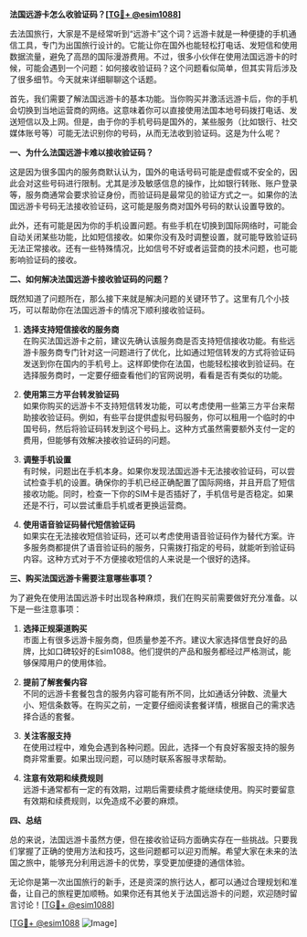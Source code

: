**法国远游卡怎么收验证码？[[TG💪+ @esim1088](https://t.me/s/esim1088)]**

去法国旅行，大家是不是经常听到“远游卡”这个词？远游卡就是一种便捷的手机通信工具，专门为出国旅行设计的。它能让你在国外也能轻松打电话、发短信和使用数据流量，避免了高昂的国际漫游费用。不过，很多小伙伴在使用法国远游卡的时候，可能会遇到一个问题：如何接收验证码？这个问题看似简单，但其实背后涉及了很多细节。今天就来详细聊聊这个话题。

首先，我们需要了解法国远游卡的基本功能。当你购买并激活远游卡后，你的手机会切换到当地运营商的网络。这意味着你可以直接使用法国本地号码拨打电话、发送短信以及上网。但是，由于你的手机号码是国外的，某些服务（比如银行、社交媒体账号等）可能无法识别你的号码，从而无法收到验证码。这是为什么呢？

**一、为什么法国远游卡难以接收验证码？**

这是因为很多国内的服务商默认认为，国外的电话号码可能是虚假或不安全的，因此会对这些号码进行限制。尤其是涉及敏感信息的操作，比如银行转账、账户登录等，服务商通常会要求验证身份，而验证码是最常见的验证方式之一。如果你的法国远游卡号码无法接收验证码，这可能是服务商对国外号码的默认设置导致的。

此外，还有可能是因为你的手机设置问题。有些手机在切换到国际网络时，可能会自动关闭某些功能，比如短信接收。如果你没有及时调整设置，就可能导致验证码无法正常接收。还有一些特殊情况，比如信号不好或者运营商的技术问题，也可能影响验证码的接收。

**二、如何解决法国远游卡接收验证码的问题？**

既然知道了问题所在，那么接下来就是解决问题的关键环节了。这里有几个小技巧，可以帮助你在法国远游卡的情况下顺利接收验证码。

1. **选择支持短信接收的服务商**  
   在购买法国远游卡之前，建议先确认该服务商是否支持短信接收功能。有些远游卡服务商专门针对这一问题进行了优化，比如通过短信转发的方式将验证码发送到你在国内的手机号上。这样即使你在法国，也能轻松接收到验证码。在选择服务商时，一定要仔细查看他们的官网说明，看看是否有类似的功能。

2. **使用第三方平台转发验证码**  
   如果你购买的远游卡不支持短信转发功能，可以考虑使用一些第三方平台来帮助接收验证码。例如，有些平台提供虚拟号码服务，你可以租用一个临时的中国号码，然后将验证码转发到这个号码上。这种方式虽然需要额外支付一定的费用，但能够有效解决接收验证码的问题。

3. **调整手机设置**  
   有时候，问题出在手机本身。如果你发现法国远游卡无法接收验证码，可以尝试检查手机的设置。确保你的手机已经正确配置了国际网络，并且开启了短信接收功能。同时，检查一下你的SIM卡是否插好了，手机信号是否稳定。如果还是不行，可以尝试重启手机或者更换运营商。

4. **使用语音验证码替代短信验证码**  
   如果实在无法接收短信验证码，还可以考虑使用语音验证码作为替代方案。许多服务商都提供了语音验证码的服务，只需拨打指定的号码，就能听到验证码内容。这种方式对于不方便接收短信的人来说是一个很好的选择。

**三、购买法国远游卡需要注意哪些事项？**

为了避免在使用法国远游卡时出现各种麻烦，我们在购买前需要做好充分准备。以下是一些注意事项：

1. **选择正规渠道购买**  
   市面上有很多远游卡服务商，但质量参差不齐。建议大家选择信誉良好的品牌，比如口碑较好的Esim1088。他们提供的产品和服务都经过严格测试，能够保障用户的使用体验。

2. **提前了解套餐内容**  
   不同的远游卡套餐包含的服务内容可能有所不同，比如通话分钟数、流量大小、短信条数等。在购买之前，一定要仔细阅读套餐详情，根据自己的需求选择合适的套餐。

3. **关注客服支持**  
   在使用过程中，难免会遇到各种问题。因此，选择一个有良好客服支持的服务商非常重要。如果出现问题，可以随时联系客服寻求帮助。

4. **注意有效期和续费规则**  
   远游卡通常都有一定的有效期，过期后需要续费才能继续使用。购买时要留意有效期和续费规则，以免造成不必要的麻烦。

**四、总结**

总的来说，法国远游卡虽然方便，但在接收验证码方面确实存在一些挑战。只要我们掌握了正确的使用方法和技巧，这些问题都可以迎刃而解。希望大家在未来的法国之旅中，能够充分利用远游卡的优势，享受更加便捷的通信体验。

无论你是第一次出国旅行的新手，还是资深的旅行达人，都可以通过合理规划和准备，让自己的旅程更加顺畅。如果你还有其他关于法国远游卡的问题，欢迎随时留言讨论！[[TG💪+ @esim1088](https://t.me/s/esim1088)]  

[[TG💪+ @esim1088](https://t.me/s/esim1088) ![Image](https://i.postimg.cc/4NQfJmqS/Snipaste-2025-05-13-00-14-12.png)]